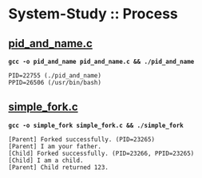 # System-Study :: Process

## [pid_and_name.c](./pid_and_name.c)
**`gcc -o pid_and_name pid_and_name.c && ./pid_and_name`**
```
PID=22755 (./pid_and_name)
PPID=26506 (/usr/bin/bash)
```


## [simple_fork.c](./simple_fork.c)
**`gcc -o simple_fork simple_fork.c && ./simple_fork`**
```
[Parent] Forked successfully. (PID=23265)
[Parent] I am your father.
[Child] Forked successfully. (PID=23266, PPID=23265)
[Child] I am a child.
[Parent] Child returned 123.
```

